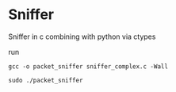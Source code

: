 # Sniffer
Sniffer in c combining with python via ctypes


run

	gcc -o packet_sniffer sniffer_complex.c -Wall

	sudo ./packet_sniffer
